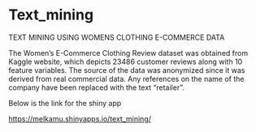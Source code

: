 # Text_mining
 TEXT MINING USING WOMENS CLOTHING E-COMMERCE DATA

The Women’s E-Commerce Clothing Review dataset was obtained from 
Kaggle website, which depicts  23486 customer reviews along with 
10 feature variables. The source of the data was anonymized since 
it was derived from real commercial data. Any references on the name
 of the company have been replaced with the text “retailer”.


Below is the link for the shiny app 

https://melkamu.shinyapps.io/text_mining/
